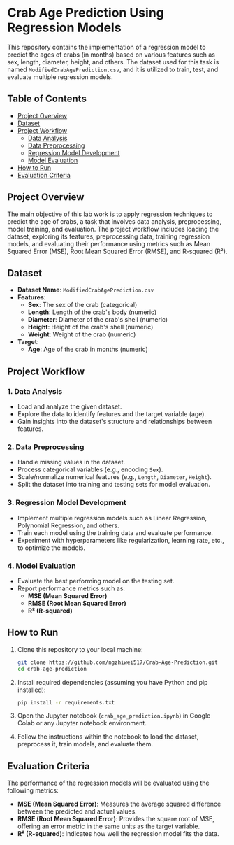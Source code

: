 # Crab Age Prediction Using Regression Models

This repository contains the implementation of a regression model to predict the ages of crabs (in months) based on various features such as sex, length, diameter, height, and others. The dataset used for this task is named `ModifiedCrabAgePrediction.csv`, and it is utilized to train, test, and evaluate multiple regression models.

## Table of Contents

- [Project Overview](#project-overview)
- [Dataset](#dataset)
- [Project Workflow](#project-workflow)
  - [Data Analysis](#1-data-analysis)
  - [Data Preprocessing](#2-data-preprocessing)
  - [Regression Model Development](#3-regression-model-development)
  - [Model Evaluation](#4-model-evaluation)
- [How to Run](#how-to-run)
- [Evaluation Criteria](#evaluation-criteria)


## Project Overview

The main objective of this lab work is to apply regression techniques to predict the age of crabs, a task that involves data analysis, preprocessing, model training, and evaluation. The project workflow includes loading the dataset, exploring its features, preprocessing data, training regression models, and evaluating their performance using metrics such as Mean Squared Error (MSE), Root Mean Squared Error (RMSE), and R-squared (R²).

## Dataset

- **Dataset Name**: `ModifiedCrabAgePrediction.csv`
- **Features**:
  - **Sex**: The sex of the crab (categorical)
  - **Length**: Length of the crab's body (numeric)
  - **Diameter**: Diameter of the crab's shell (numeric)
  - **Height**: Height of the crab's shell (numeric)
  - **Weight**: Weight of the crab (numeric)
- **Target**:
  - **Age**: Age of the crab in months (numeric)

## Project Workflow

### 1. Data Analysis

- Load and analyze the given dataset.
- Explore the data to identify features and the target variable (age).
- Gain insights into the dataset's structure and relationships between features.

### 2. Data Preprocessing

- Handle missing values in the dataset.
- Process categorical variables (e.g., encoding `Sex`).
- Scale/normalize numerical features (e.g., `Length`, `Diameter`, `Height`).
- Split the dataset into training and testing sets for model evaluation.

### 3. Regression Model Development

- Implement multiple regression models such as Linear Regression, Polynomial Regression, and others.
- Train each model using the training data and evaluate performance.
- Experiment with hyperparameters like regularization, learning rate, etc., to optimize the models.

### 4. Model Evaluation

- Evaluate the best performing model on the testing set.
- Report performance metrics such as:
  - **MSE (Mean Squared Error)**
  - **RMSE (Root Mean Squared Error)**
  - **R² (R-squared)**

## How to Run

1. Clone this repository to your local machine:

    ```bash
    git clone https://github.com/ngzhiwei517/Crab-Age-Prediction.git
    cd crab-age-prediction
    ```

2. Install required dependencies (assuming you have Python and pip installed):

    ```bash
    pip install -r requirements.txt
    ```

3. Open the Jupyter notebook (`crab_age_prediction.ipynb`) in Google Colab or any Jupyter notebook environment.

4. Follow the instructions within the notebook to load the dataset, preprocess it, train models, and evaluate them.

## Evaluation Criteria

The performance of the regression models will be evaluated using the following metrics:
- **MSE (Mean Squared Error)**: Measures the average squared difference between the predicted and actual values.
- **RMSE (Root Mean Squared Error)**: Provides the square root of MSE, offering an error metric in the same units as the target variable.
- **R² (R-squared)**: Indicates how well the regression model fits the data.
